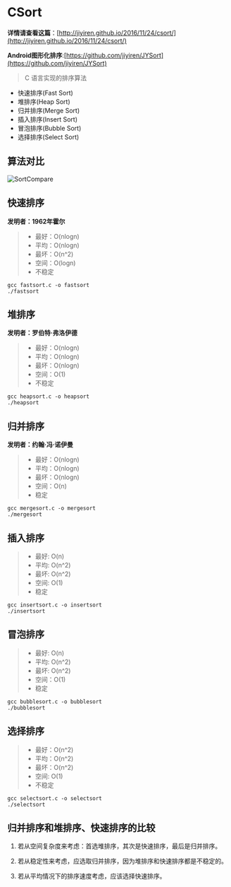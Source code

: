 # CSort
**详情请查看这篇**：[http://jiyiren.github.io/2016/11/24/csort/](http://jiyiren.github.io/2016/11/24/csort/)

**Android图形化排序**:[https://github.com/jiyiren/JYSort](https://github.com/jiyiren/JYSort)

> C 语言实现的排序算法

* 快速排序(Fast Sort)
* 堆排序(Heap Sort)
* 归并排序(Merge Sort)
* 插入排序(Insert Sort)
* 冒泡排序(Bubble Sort)
* 选择排序(Select Sort)


## 算法对比

![SortCompare](http://7xknpe.com1.z0.glb.clouddn.com/csortsortcomparepng.png) 

## 快速排序

**发明者：1962年霍尔**
> * 最好：O(nlogn)
> * 平均：O(nlogn)
> * 最坏：O(n^2)
> * 空间：O(logn)
> * 不稳定

	gcc fastsort.c -o fastsort
	./fastsort
	
## 堆排序
 
**发明者：罗伯特·弗洛伊德**
> * 最好：O(nlogn)
> * 平均：O(nlogn)
> * 最坏：O(nlogn)
> * 空间：O(1)
> * 不稳定

	gcc heapsort.c -o heapsort
	./heapsort

## 归并排序
**发明者：约翰·冯·诺伊曼**
> * 最好：O(nlogn)
> * 平均：O(nlogn)
> * 最坏：O(nlogn)
> * 空间：O(n)
> * 稳定

	gcc mergesort.c -o mergesort
	./mergesort

## 插入排序
> * 最好: O(n)
> * 平均: O(n^2)
> * 最坏: O(n^2)
> * 空间: O(1)
> * 稳定

	gcc insertsort.c -o insertsort
	./insertsort

## 冒泡排序
> * 最好: O(n)
> * 平均: O(n^2)
> * 最坏: O(n^2)
> * 空间：O(1)
> * 稳定

	gcc bubblesort.c -o bubblesort
	./bubblesort

## 选择排序
> * 最好：O(n^2)
> * 平均：O(n^2)
> * 最坏：O(n^2)
> * 空间: O(1)
> * 不稳定

	gcc selectsort.c -o selectsort
	./selectsort

## 归并排序和堆排序、快速排序的比较

1. 若从空间复杂度来考虑：首选堆排序，其次是快速排序，最后是归并排序。

2. 若从稳定性来考虑，应选取归并排序，因为堆排序和快速排序都是不稳定的。

3. 若从平均情况下的排序速度考虑，应该选择快速排序。